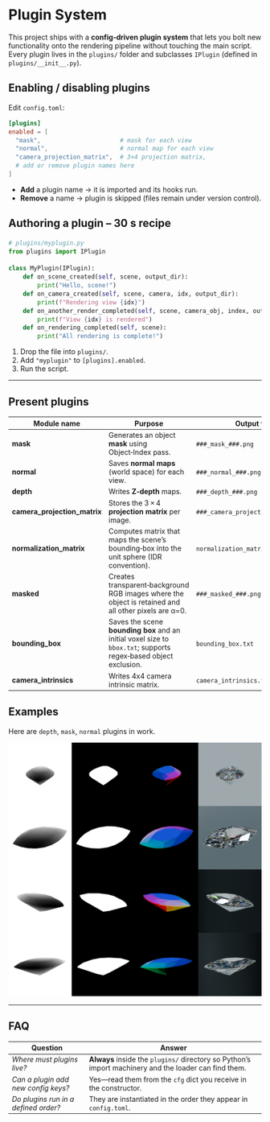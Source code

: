 # Plugin System

This project ships with a **config‑driven plugin system** that lets you bolt new functionality onto the rendering pipeline without touching the main script.  Every plugin lives in the `plugins/` folder and subclasses `IPlugin` (defined in `plugins/__init__.py`).

## Enabling / disabling plugins

Edit `config.toml`:

```toml
[plugins]
enabled = [
  "mask",                      # mask for each view
  "normal",                    # normal map for each view
  "camera_projection_matrix",  # 3×4 projection matrix,
  # add or remove plugin names here
]
```

* **Add** a plugin name → it is imported and its hooks run.
* **Remove** a name → plugin is skipped (files remain under version control).

## Authoring a plugin – 30 s recipe

```python
# plugins/myplugin.py
from plugins import IPlugin

class MyPlugin(IPlugin):
    def on_scene_created(self, scene, output_dir):
        print("Hello, scene!")
    def on_camera_created(self, scene, camera, idx, output_dir):
        print(f"Rendering view {idx}")
    def on_another_render_completed(self, scene, camera_obj, index, output_path):
        print(f"View {idx} is rendered")
    def on_rendering_completed(self, scene):
        print("All rendering is complete!")

```

1. Drop the file into `plugins/`.
2. Add `"myplugin"` to `[plugins].enabled`.
3. Run the script.

---

## Present plugins

| Module name                  | Purpose                                                                                                     | Output files                         |
| ---------------------------- | ----------------------------------------------------------------------------------------------------------- | ------------------------------------ |
| **mask**                     | Generates an object **mask** using Object‑Index pass.                                                       | `###_mask_###.png`                   |
| **normal**                   | Saves **normal maps** (world space) for each view.                                                          | `###_normal_###.png`                 |
| **depth**                    | Writes **Z‑depth** maps.                                                                       | `###_depth_###.png`                  |
| **camera_projection_matrix**               | Stores the 3 × 4 **projection matrix** per image.                | `###_camera_projection_matrix.json` |
| **normalization\_matrix**     | Computes matrix that maps the scene’s bounding‑box into the unit sphere (IDR convention).         | `normalization_matrix.json`                     |
| **masked**                   | Creates transparent‑background RGB images where the object is retained and all other pixels are α=0.           | `###_masked_###.png`                 |
| **bounding\_box**            | Saves the scene **bounding box** and an initial voxel size to `bbox.txt`; supports regex‑based object exclusion. | `bounding_box.txt`                          |
| **camera\_intrinsics**       | Writes 4x4 camera intrinsic matrix.                         | `camera_intrinsics.txt`                     |

## Examples

Here are `depth`, `mask`, `normal` plugins in work.

![preview](references/diamonds.png)

---

## FAQ

| Question                                             | Answer                                                                                                |
| ---------------------------------------------------- | ----------------------------------------------------------------------------------------------------- |
| *Where must plugins live?*                           | **Always** inside the `plugins/` directory so Python’s import machinery and the loader can find them. |
| *Can a plugin add new config keys?*                  | Yes—read them from the `cfg` dict you receive in the constructor.                                     |
| *Do plugins run in a defined order?*                 | They are instantiated in the order they appear in `config.toml`.                                      |


